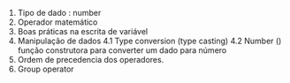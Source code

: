 1. Tipo de dado : number
2. Operador matemático
3. Boas práticas na escrita de variável
4. Manipulação de dados
    4.1 Type conversion (type casting)
    4.2 Number () função construtora para converter um dado para número
5. Ordem de precedencia dos operadores.
6. Group operator